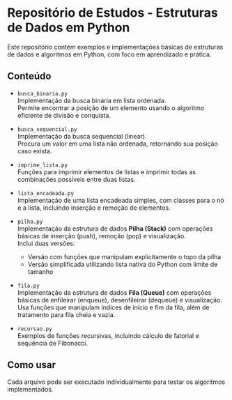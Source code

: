 # Repositório de Estudos - Estruturas de Dados em Python

Este repositório contém exemplos e implementações básicas de estruturas de dados e algoritmos em Python, com foco em aprendizado e prática.

## Conteúdo

- `busca_binaria.py`  
  Implementação da busca binária em lista ordenada.  
  Permite encontrar a posição de um elemento usando o algoritmo eficiente de divisão e conquista.

- `busca_sequencial.py`  
  Implementação da busca sequencial (linear).  
  Procura um valor em uma lista não ordenada, retornando sua posição caso exista.

- `imprime_lista.py`  
  Funções para imprimir elementos de listas e imprimir todas as combinações possíveis entre duas listas.

- `lista_encadeada.py`  
  Implementação de uma lista encadeada simples, com classes para o nó e a lista, incluindo inserção e remoção de elementos.

- `pilha.py`  
  Implementação da estrutura de dados **Pilha (Stack)** com operações básicas de inserção (push), remoção (pop) e visualização.  
  Inclui duas versões:  
  - Versão com funções que manipulam explicitamente o topo da pilha  
  - Versão simplificada utilizando lista nativa do Python com limite de tamanho

- `fila.py`  
  Implementação da estrutura de dados **Fila (Queue)** com operações básicas de enfileirar (enqueue), desenfileirar (dequeue) e visualização.  
  Usa funções que manipulam índices de início e fim da fila, além de tratamento para fila cheia e vazia.

- `recursao.py`  
  Exemplos de funções recursivas, incluindo cálculo de fatorial e sequência de Fibonacci.

## Como usar

Cada arquivo pode ser executado individualmente para testar os algoritmos implementados.  

